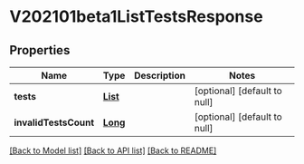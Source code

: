 # V202101beta1ListTestsResponse
## Properties

Name | Type | Description | Notes
------------ | ------------- | ------------- | -------------
**tests** | [**List**](v202101beta1Test.md) |  | [optional] [default to null]
**invalidTestsCount** | [**Long**](long.md) |  | [optional] [default to null]

[[Back to Model list]](../README.md#documentation-for-models) [[Back to API list]](../README.md#documentation-for-api-endpoints) [[Back to README]](../README.md)

